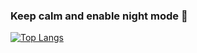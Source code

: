 ### Keep calm and enable night mode 🌙 

<!-- [![stats](https://github-readme-stats.vercel.app/api?username=alibakersartawi&theme=dark&show_icons=true)](https://github.com/alibakersartawi) -->

[![Top Langs](https://github-readme-stats.vercel.app/api/top-langs/?username=alibakersartawi&layout=compact&langs_count=10%title_color=0CCD58&text_color=0CCD58&border_color=0CCD58&icon_color=0CCD58&bg_color=0C0C0C)](https://github.com/alibakersartawi)

<!-- 
title_color - Card's title color (hex color)
text_color - Body text color (hex color)
icon_color - Icons color if available (hex color)
border_color - Card's border color (hex color). (Does not apply when hide_border is enabled)
bg_color - Card's background color (hex color) or a gradient in the form of angle,start,end
hide_border - Hides the card's border (boolean)
theme - name of the theme, choose from all available themes
cache_seconds - set the cache header manually (min: 1800, max: 86400)
locale - set the language in the card (e.g. cn, de, es, etc.)
border_radius - Corner rounding on the card_ -->
